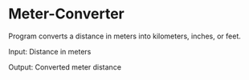 # Meter-Converter

Program converts a distance in meters into kilometers, inches, or feet.

Input: Distance in meters

Output: Converted meter distance
